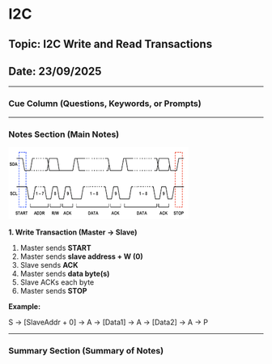 # I2C

## Topic: I2C Write and Read Transactions

## Date: 23/09/2025 

---

### Cue Column (Questions, Keywords, or Prompts)

---

### Notes Section (Main Notes)

![alt text](images.png)

**1. Write Transaction (Master → Slave)**



1. Master sends **START**  
2. Master sends **slave address + W (0)**  
3. Slave sends **ACK**  
4. Master sends **data byte(s)**  
5. Slave ACKs each byte  
6. Master sends **STOP**  

**Example:**

S → [SlaveAddr + 0] → A → [Data1] → A → [Data2] → A → P

---

### Summary Section (Summary of Notes)
